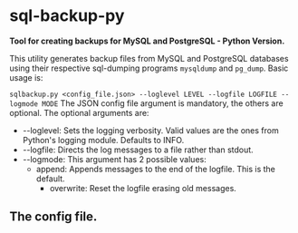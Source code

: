 # sql-backup-py
**Tool for creating backups for MySQL and PostgreSQL - Python Version.**

This utility generates backup files from MySQL and PostgreSQL databases using their respective sql-dumping programs `mysqldump` and `pg_dump`.
Basic usage is:

`sqlbackup.py <config_file.json> --loglevel LEVEL --logfile LOGFILE --logmode MODE`
The JSON config file argument is mandatory, the others are optional. The optional arguments are:
* --loglevel: Sets the logging verbosity. Valid values are the ones from Python's logging module. Defaults to INFO.
* --logfile: Directs the log messages to a file rather than stdout.
* --logmode: This argument has 2 possible values:
  * append: Appends messages to the end of the logfile. This is the default.
	* overwrite: Reset the logfile erasing old messages.
	
## The config file.
